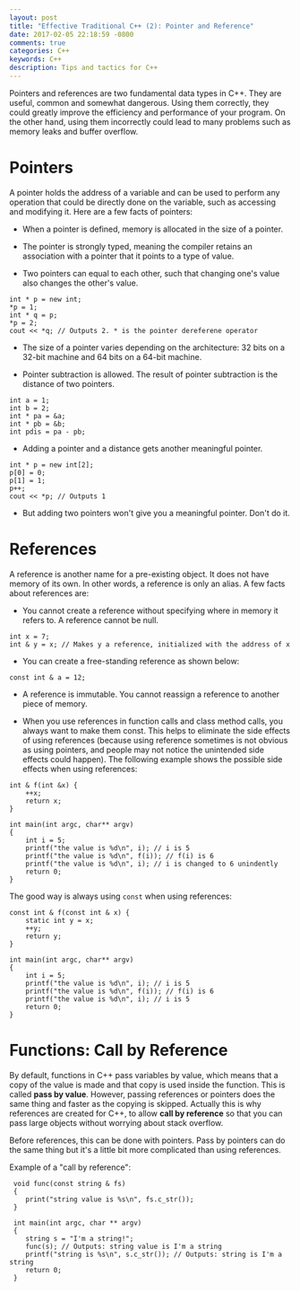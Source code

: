 ```yaml
---
layout: post
title: "Effective Traditional C++ (2): Pointer and Reference"
date: 2017-02-05 22:18:59 -0800
comments: true
categories: C++
keywords: C++
description: Tips and tactics for C++
---
```


Pointers and references are two fundamental data types in C++. They are useful, common and somewhat dangerous. Using them correctly, they could greatly improve the efficiency and performance of your program. On the other hand, using them incorrectly could lead to many problems such as memory leaks and buffer overflow.

# Pointers

A pointer holds the address of a variable and can be used to perform any operation that could be directly done on the variable, such as accessing and modifying it. Here are a few facts of pointers:

* When a pointer is defined, memory is allocated in the size of a pointer. 

* The pointer is strongly typed, meaning the compiler retains an association with a pointer that it points to a type of value. 

* Two pointers can equal to each other, such that changing one's value also changes the other's value.

```
int * p = new int;
*p = 1;
int * q = p;
*p = 2;
cout << *q; // Outputs 2. * is the pointer dereferene operator
```

* The size of a pointer varies depending on the architecture: 32 bits on a 32-bit machine and 64 bits on a 64-bit machine.

* Pointer subtraction is allowed. The result of pointer subtraction is the distance of two pointers.

```
int a = 1;
int b = 2;
int * pa = &a;
int * pb = &b;
int pdis = pa - pb;
```

* Adding a pointer and a distance gets another meaningful pointer.

```
int * p = new int[2];
p[0] = 0;
p[1] = 1;
p++;
cout << *p; // Outputs 1
```

* But adding two pointers won't give you a meaningful pointer. Don't do it.

# References

A reference is another name for a pre-existing object. It does not have memory of its own. In other words, a reference is only an alias. A few facts about references are:

* You cannot create a reference without specifying where in memory it refers to. A reference cannot be null.

```
int x = 7;
int & y = x; // Makes y a reference, initialized with the address of x
```

* You can create a free-standing reference as shown below:

```
const int & a = 12;
```

* A reference is immutable. You cannot reassign a reference to another piece of memory.

* When you use references in function calls and class method calls, you always want to make them const. This helps to eliminate the side effects of using references (because using reference sometimes is not obvious as using pointers, and people may not notice the unintended side effects could happen). The following example shows the possible side effects when using references:

```
int & f(int &x) {
    ++x;
    return x;
}

int main(int argc, char** argv)
{
    int i = 5;
    printf("the value is %d\n", i); // i is 5
    printf("the value is %d\n", f(i)); // f(i) is 6
    printf("the value is %d\n", i); // i is changed to 6 unindently
    return 0;
}

```

The good way is always using ```const``` when using references:

```
const int & f(const int & x) {
    static int y = x;
    ++y;
    return y;
}

int main(int argc, char** argv)
{
    int i = 5;
    printf("the value is %d\n", i); // i is 5
    printf("the value is %d\n", f(i)); // f(i) is 6
    printf("the value is %d\n", i); // i is 5
    return 0;
}
```

# Functions: Call by Reference

By default, functions in C++ pass variables by value, which means that a copy of the value is made and that copy is used inside the function. This is called **pass by value**. However, passing references or pointers does the same thing and faster as the copying is skipped. Actually this is why references are created for C++, to allow **call by reference** so that you can pass large objects without worrying about stack overflow.
 
 Before references, this can be done with pointers. Pass by pointers can do the same thing but it's a little bit more complicated than using references.
 
 Example of a "call by reference":
 
```
 void func(const string & fs)
 {
    print("string value is %s\n", fs.c_str());
 }
 
 int main(int argc, char ** argv)
 {
    string s = "I'm a string!";
    func(s); // Outputs: string value is I'm a string
    printf("string is %s\n", s.c_str()); // Outputs: string is I'm a string
    return 0;
 }
 
```






